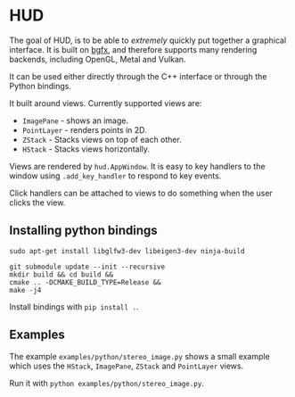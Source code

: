 # HUD

The goal of HUD, is to be able to *extremely* quickly put together a graphical interface. It is built on [bgfx](https://github.com/bkaradzic/bgfx), and therefore supports many rendering backends, including OpenGL, Metal and Vulkan.

It can be used either directly through the C++ interface or through the Python bindings.

It built around views. Currently supported views are:
- `ImagePane` - shows an image.
- `PointLayer` - renders points in 2D.
- `ZStack` - Stacks views on top of each other.
- `HStack` - Stacks views horizontally.

Views are rendered by `hud.AppWindow`. It is easy to key handlers to the window using `.add_key_handler` to respond to key events.

Click handlers can be attached to views to do something when the user clicks the view.

## Installing python bindings

`sudo apt-get install libglfw3-dev libeigen3-dev ninja-build`

```
git submodule update --init --recursive
mkdir build && cd build &&
cmake .. -DCMAKE_BUILD_TYPE=Release &&
make -j4
```

Install bindings with `pip install .`.

## Examples

The example `examples/python/stereo_image.py` shows a small example which uses the `HStack`, `ImagePane`, `ZStack` and `PointLayer` views.

Run it with `python examples/python/stereo_image.py`.

